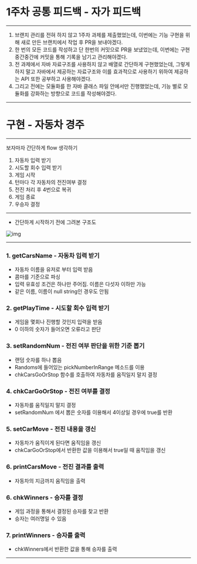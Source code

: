 # 1주차 공통 피드백 - 자가 피드백

---

1. 브랜치 관리를 전혀 하지 않고 1주차 과제를 제출했었는데, 이번에는 기능 구현을 위해 새로 만든 브랜치에서 작업 후 PR을 보내야겠다.
2. 한 번의 모든 코드를 작성하고 단 한번의 커밋으로 PR을 보냈었는데, 이번에는 구현 중간중간에 커밋을 통해 기록을 남기고 관리해야겠다.
3. 전 과제에서 자바 자료구조를 사용하지 않고 배열로 간단하게 구현했었는데, 그렇게 하지 말고 자바에서 제공하는 자료구조와 이를 효과적으로 사용하기 위하여 제공하는 API 또한 공부하고 사용해야겠다.
4. 그리고 전에는 모듈화를 한 자바 클래스 파일 안에서만 진행했었는데, 기능 별로 모듈화를 강화하는 방향으로 코드를 작성해야겠다.

---


# 구현 - 자동차 경주

---

보자마자 간단하게 flow 생각하기
1. 자동차 입력 받기
2. 시도할 회수 입력 받기
3. 게임 시작
4. 턴마다 각 자동차의 전진여부 결정
5. 전진 처리 후 4번으로 복귀
6. 게임 종료
7. 우승자 결정

---

- 간단하게 시작하기 전에 그려본 구조도

![img](https://cdn.discordapp.com/attachments/1156230299202625608/1167752576792535120/2023-10-28_6.11.46.png?ex=654f4556&is=653cd056&hm=e57c9a13cbcbbd70ee0931cff06834920427c4462b4fc10432b8cd2d827d54b6&)

---

### 1. getCarsName - 자동차 입력 받기

- 자동차 이름을 유저로 부터 입력 받음
- 콤마를 기준으로 파싱
- 입력 유효성 조건은 하나만 주어짐. 이름은 다섯자 이하만 가능
- 같은 이름, 이름이 null string인 경우도 안됨

### 2. getPlayTime - 시도할 회수 입력 받기

- 게임을 몇회나 진행할 것인지 입력을 받음
- 0 이하의 숫자가 들어오면 오류라고 판단

### 3. setRandomNum - 전진 여부 판단을 위한 기준 뽑기

- 랜덤 숫자를 하나 뽑음
- Randoms에 들어있는 pickNumberInRange 메소드를 이용
- chkCarsGoOrStop 함수를 호출하여 자동차를 움직일지 말지 결정

### 4. chkCarGoOrStop - 전진 여부를 결정

- 자동차를 움직일지 말지 결정
- setRandomNum 에서 뽑은 숫자를 이용해서 4이상일 경우에 true를 반환

### 5. setCarMove - 전진 내용을 갱신

- 자동차가 움직이게 된다면 움직임을 갱신
- chkCarGoOrStop에서 반환한 값을 이용해서 true일 때 움직임을 갱신

### 6. printCarsMove - 전진 결과를 출력

- 자동차의 지금까지 움직임을 출력

### 6. chkWinners - 승자를 결정

- 게임 과정을 통해서 결정된 승자를 찾고 반환
- 승자는 여러명일 수 있음

### 7. printWinners - 승자를 출력

- chkWinners에서 반환한 값을 통해 승자를 출력

---


